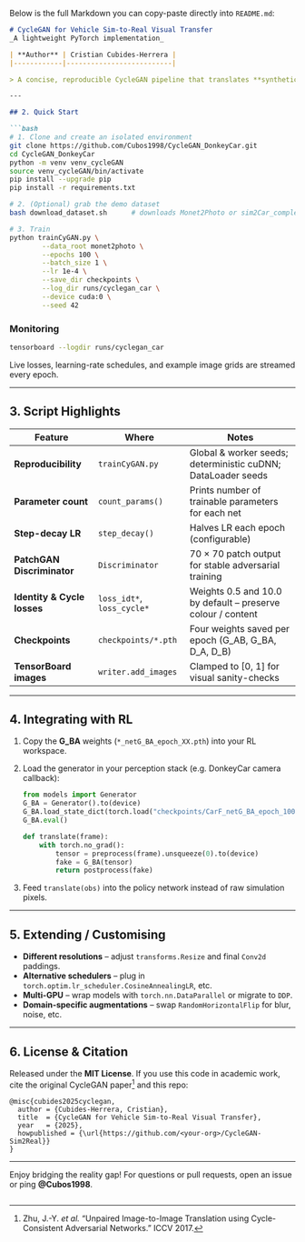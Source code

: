 Below is the full Markdown you can copy-paste directly into `README.md`:

```markdown
# CycleGAN for Vehicle Sim-to-Real Visual Transfer  
_A lightweight PyTorch implementation_

| **Author** | Cristian Cubides-Herrera |
|------------|--------------------------|

> A concise, reproducible CycleGAN pipeline that translates **synthetic vehicle-camera frames** (e.g. Unity, Carla, LGSVL) to **real-world road imagery**, closing the visual domain gap before reinforcement-learning or control pipelines consume the observations.

---

## 2. Quick Start

```bash
# 1. Clone and create an isolated environment
git clone https://github.com/Cubos1998/CycleGAN_DonkeyCar.git
cd CycleGAN_DonkeyCar
python -m venv venv_cycleGAN
source venv_cycleGAN/bin/activate
pip install --upgrade pip
pip install -r requirements.txt

# 2. (Optional) grab the demo dataset
bash download_dataset.sh      # downloads Monet2Photo or sim2Car_complete

# 3. Train
python trainCyGAN.py \
        --data_root monet2photo \
        --epochs 100 \
        --batch_size 1 \
        --lr 1e-4 \
        --save_dir checkpoints \
        --log_dir runs/cyclegan_car \
        --device cuda:0 \
        --seed 42
````

### Monitoring

```bash
tensorboard --logdir runs/cyclegan_car
```

Live losses, learning-rate schedules, and example image grids are streamed every epoch.

---

## 3. Script Highlights

| Feature                     | Where                      | Notes                                                        |
| --------------------------- | -------------------------- | ------------------------------------------------------------ |
| **Reproducibility**         | `trainCyGAN.py`            | Global & worker seeds; deterministic cuDNN; DataLoader seeds |
| **Parameter count**         | `count_params()`           | Prints number of trainable parameters for each net           |
| **Step-decay LR**           | `step_decay()`             | Halves LR each epoch (configurable)                          |
| **PatchGAN Discriminator**  | `Discriminator`            | 70 × 70 patch output for stable adversarial training         |
| **Identity & Cycle losses** | `loss_idt*`, `loss_cycle*` | Weights 0.5 and 10.0 by default – preserve colour / content  |
| **Checkpoints**             | `checkpoints/*.pth`        | Four weights saved per epoch (G\_AB, G\_BA, D\_A, D\_B)      |
| **TensorBoard images**      | `writer.add_images`        | Clamped to \[0, 1] for visual sanity-checks                  |

---

## 4. Integrating with RL

1. Copy the **G\_BA** weights (`*_netG_BA_epoch_XX.pth`) into your RL workspace.

2. Load the generator in your perception stack (e.g. DonkeyCar camera callback):

   ```python
   from models import Generator
   G_BA = Generator().to(device)
   G_BA.load_state_dict(torch.load("checkpoints/CarF_netG_BA_epoch_100.pth"))
   G_BA.eval()

   def translate(frame):
       with torch.no_grad():
           tensor = preprocess(frame).unsqueeze(0).to(device)
           fake = G_BA(tensor)
           return postprocess(fake)
   ```

3. Feed `translate(obs)` into the policy network instead of raw simulation pixels.

---

## 5. Extending / Customising

* **Different resolutions** – adjust `transforms.Resize` and final `Conv2d` paddings.
* **Alternative schedulers** – plug in `torch.optim.lr_scheduler.CosineAnnealingLR`, etc.
* **Multi-GPU** – wrap models with `torch.nn.DataParallel` or migrate to `DDP`.
* **Domain-specific augmentations** – swap `RandomHorizontalFlip` for blur, noise, etc.

---

## 6. License & Citation

Released under the **MIT License**. If you use this code in academic work, cite the original CycleGAN paper[^1] and this repo:

```
@misc{cubides2025cyclegan,
  author = {Cubides-Herrera, Cristian},
  title  = {CycleGAN for Vehicle Sim-to-Real Visual Transfer},
  year   = {2025},
  howpublished = {\url{https://github.com/<your-org>/CycleGAN-Sim2Real}}
}
```

[^1]: Zhu, J.-Y. *et al.* “Unpaired Image-to-Image Translation using Cycle-Consistent Adversarial Networks.” ICCV 2017.

---

Enjoy bridging the reality gap! For questions or pull requests, open an issue or ping **@Cubos1998**.

```
```
